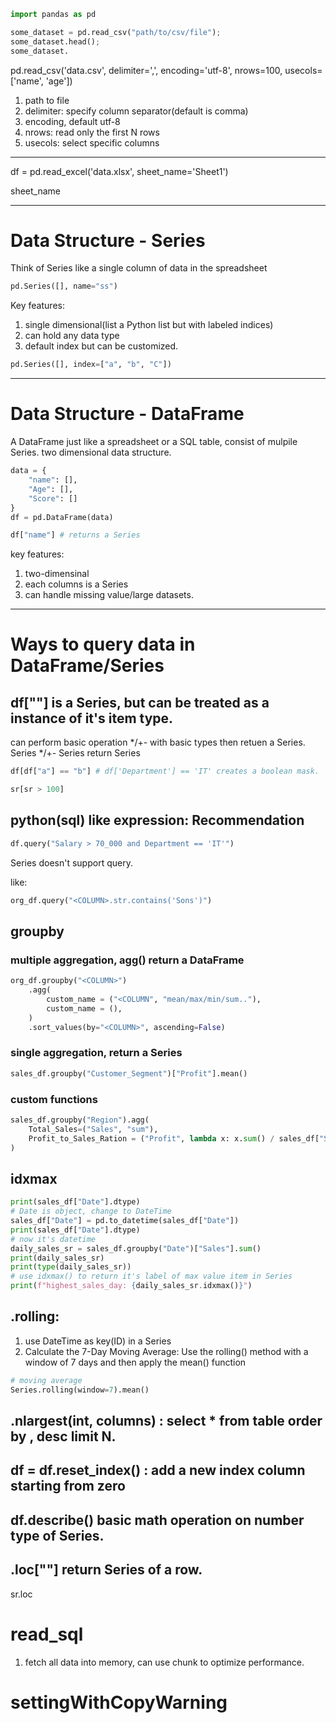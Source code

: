 

```python
import pandas as pd

some_dataset = pd.read_csv("path/to/csv/file");
some_dataset.head();
some_dataset.


```

pd.read_csv('data.csv', delimiter=',', encoding='utf-8', nrows=100, usecols=['name', 'age'])
1. path to file
2. delimiter: specify column separator(default is comma)
3. encoding, default utf-8
4. nrows: read only the first N rows
5. usecols: select specific columns

---
df = pd.read_excel('data.xlsx', sheet_name='Sheet1')

sheet_name

---
# Data Structure - Series
Think of Series like a single column of data in the spreadsheet
```python
pd.Series([], name="ss")
```
Key features:
1. single dimensional(list a Python list but with labeled indices)
2. can hold any data type
3. default index but can be customized.

```python
pd.Series([], index=["a", "b", "C"])
```

---
# Data Structure - DataFrame
A DataFrame just like a spreadsheet or a SQL table, consist of mulpile Series.
two dimensional data structure.
```python
data = {
    "name": [],
    "Age": [],
    "Score": []
}
df = pd.DataFrame(data)

df["name"] # returns a Series

```

key features:
1. two-dimensinal
2. each columns is a Series
3. can handle missing value/large datasets.


---
# Ways to query data in DataFrame/Series

## df["<COLUMN>"] is a Series, but can be treated as a instance of it's item type.
can perform basic operation */+- with basic types then retuen a Series.
Series */+- Series return Series
```py
df[df["a"] == "b"] # df['Department'] == 'IT' creates a boolean mask.

sr[sr > 100]
```


## python(sql) like expression: **Recommendation**
```py
df.query("Salary > 70_000 and Department == 'IT'")
```
Series doesn't support query.

like: 
```py
org_df.query("<COLUMN>.str.contains('Sons')")
```

## groupby

### multiple aggregation, agg() return a **DataFrame**
```py
org_df.groupby("<COLUMN>")
    .agg(
        custom_name = ("<COLUMN", "mean/max/min/sum.."),
        custom_name = (),
    )
    .sort_values(by="<COLUMN>", ascending=False)
```


### single aggregation, return a **Series**
```py
sales_df.groupby("Customer_Segment")["Profit"].mean()
```

### custom functions
```py
sales_df.groupby("Region").agg(
    Total_Sales=("Sales", "sum"),
    Profit_to_Sales_Ration = ("Profit", lambda x: x.sum() / sales_df["Sales"].sum())
)
```


## idxmax
```python
print(sales_df["Date"].dtype)
# Date is object, change to DateTime
sales_df["Date"] = pd.to_datetime(sales_df["Date"])
print(sales_df["Date"].dtype)
# now it's datetime
daily_sales_sr = sales_df.groupby("Date")["Sales"].sum()
print(daily_sales_sr)
print(type(daily_sales_sr))
# use idxmax() to return it's label of max value item in Series
print(f"highest_sales_day: {daily_sales_sr.idxmax()}")
```


## .rolling: 
1. use DateTime as key(ID) in a Series
2. Calculate the 7-Day Moving Average: Use the rolling() method with a window of 7 days and then apply the mean() function
```py
# moving average
Series.rolling(window=7).mean()
```


## .nlargest(int, columns) : select * from table order by <ColummA>, <ColumnB> desc limit N.


## df = df.reset_index() : add a new index column starting from zero

## df.describe() basic math operation on number type of Series.


## .loc["<LABEL>"] return Series of a row.
sr.loc


## 

# read_sql
1. fetch all data into memory, can use chunk to optimize performance.


# settingWithCopyWarning
